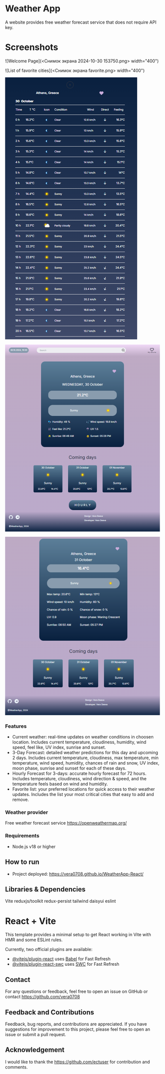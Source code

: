 # Weather App

A website provides free weather forecast service that does not require API key. 

# Screenshots
![Welcome Page](<Снимок экрана 2024-10-30 153750.png> width="400")

![List of favorite cities](<Снимок экрана favorite.png> width="400") 

![Hourly Forecast](<Снимок экрана hourly.png>) 

![First Page](<Снимок экрана full.png>)

![One of the day](<Снимок экрана one.png>)

### Features

- Current weather: real-time updates on weather conditions in choosen location. Includes current temperature, cloudiness, humidity, wind speed, feel like, UV index, sunrise and sunset.
- 3-Day Forecast: detailed weather predictions for this day and upcoming 2 days.  Includes current temperature, cloudiness, max temperature, min temperature, wind speed, humidity, chances of rain and snow, UV index, moon phase, sunrise and sunset for each of these days.
- Hourly Forecast for 3-days: accurate hourly forecast for 72 hours. Includes temperature, cloudiness, wind direction & speed, and the temperature feels based on wind and humidity.
- Favorite list: your preferred locations for quick access to their weather updates. Includes the list your most critical cities that easy to add and remove.

### Weather provider 
Free weather forecast service
https://openweathermap.org/

### Requirements
- Node.js v18 or higher

## How to run 
- Project deployed: https://vera0708.github.io/WeatherApp-React/

## Libraries & Dependencies
Vite
reduxjs/toolkit
redux-persist
tailwind
daisyui
eslint

# React + Vite
This template provides a minimal setup to get React working in Vite with HMR and some ESLint rules.

Currently, two official plugins are available:

- [@vitejs/plugin-react](https://github.com/vitejs/vite-plugin-react/blob/main/packages/plugin-react/README.md) uses [Babel](https://babeljs.io/) for Fast Refresh
- [@vitejs/plugin-react-swc](https://github.com/vitejs/vite-plugin-react-swc) uses [SWC](https://swc.rs/) for Fast Refresh
  
## Contact
For any questions or feedback, feel free to open an issue on GitHub or contact https://github.com/vera0708

## Feedback and Contributions
Feedback, bug reports, and contributions are appreciated. If you have suggestions for improvement to this project, please feel free to open an issue or submit a pull request.

## Acknowledgement
I would like to thank the https://github.com/ectuser for contribution and comments.
